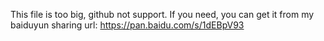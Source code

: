 This file is too big, github not support.
If you need, you can get it from my baiduyun sharing url: https://pan.baidu.com/s/1dEBpV93
